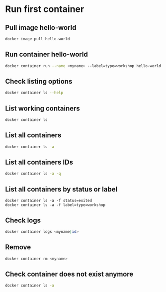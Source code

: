 # Run first container

## Pull image hello-world

```sh
docker image pull hello-world
```

## Run container hello-world

```sh
docker container run --name <myname> --label=type=workshop hello-world
```

## Check listing options

```sh
docker container ls --help
```

## List working containers

```sh
docker container ls
```

## List all containers

```sh
docker container ls -a
```

## List all containers IDs

```sh
docker container ls -a -q
```

## List all containers by status or label

```
docker container ls -a -f status=exited
docker container ls -a -f label=type=workshop
```

## Check logs

```sh
docker container logs <myname|id>
``` 

## Remove

```sh
docker container rm <myname>
```

## Check container does not exist anymore

```sh
docker container ls -a
```